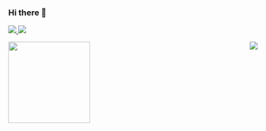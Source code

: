 ### Hi there 👋

<!--
**ahmedhnewa/ahmedhnewa** is a ✨ _special_ ✨ repository because its `README.md` (this file) appears on your GitHub profile.

Here are some ideas to get you started:

- 🔭 I’m currently working on ...
- 🌱 I’m currently learning ...
- 👯 I’m looking to collaborate on ...
- 🤔 I’m looking for help with ...
- 💬 Ask me about ...
- 📫 How to reach me: ...
- 😄 Pronouns: ...
- ⚡ Fun fact: ...
-->

<p class="center">
  <a href="https://www.youtube.com/c/DarkZeroOne"> <img src="https://img.shields.io/badge/Youtube-DarkZeroOne-red"/> </a>
  <a href="https://www.ahmedriad.com/"> <img src="https://img.shields.io/badge/%20-Website%20-lightgrey"/> </a>
  <br>
</p>

<img src="https://github-readme-stats.vercel.app/api/top-langs/?username=ahmedhnewa&layout=compact" align="right" />
<img src="https://github-readme-stats.vercel.app/api?username=ahmedhnewa" height="165" />
